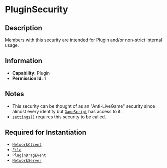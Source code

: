 # PluginSecurity

## Description
Members with this security are intended for Plugin and/or non-strict internal usage.

## Information
- **Capability:** Plugin
- **Permission Id:** 1

## Notes
- This security can be thought of as an "Anti-LiveGame" security since almost every identity but [`GameScript`](../Identities/2%20-%20GameScript.md) has access to it.
- [`settings()`](https://create.roblox.com/docs/reference/engine/globals/RobloxGlobals#settings) requires this security to be called.

## Required for Instantiation
- [`NetworkClient`](https://create.roblox.com/docs/reference/engine/classes/NetworkClient)
- [`File`](https://create.roblox.com/docs/reference/engine/classes/File)
- [`PluginDragEvent`](https://create.roblox.com/docs/reference/engine/classes/PluginDragEvent)
- [`NetworkServer`](https://create.roblox.com/docs/reference/engine/classes/NetworkServer)

